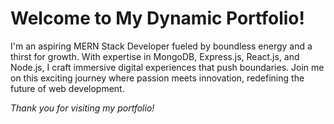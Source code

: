# Welcome to My Dynamic Portfolio!

I'm an aspiring MERN Stack Developer fueled by boundless energy and a thirst for growth. With expertise in MongoDB, Express.js, React.js, and Node.js, I craft immersive digital experiences that push boundaries. Join me on this exciting journey where passion meets innovation, redefining the future of web development.


*Thank you for visiting my portfolio!*

